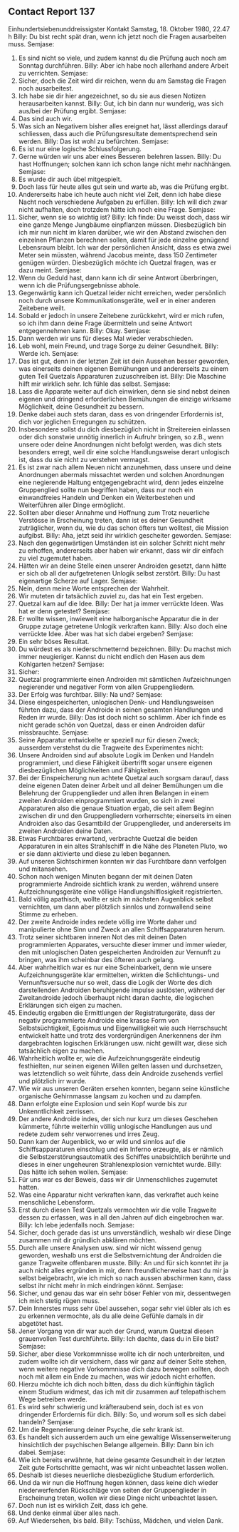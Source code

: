 ## Contact Report 137
Einhundertsiebenunddreissigster Kontakt
Samstag, 18. Oktober 1980, 22.47 h
Billy:
Du bist recht spät dran, wenn ich jetzt noch die Fragen ausarbeiten muss.
Semjase:
1. Es sind nicht so viele, und zudem kannst du die Prüfung auch noch am Sonntag durchführen.
Billy:
Aber ich habe noch allerhand andere Arbeit zu verrichten.
Semjase:
2. Sicher, doch die Zeit wird dir reichen, wenn du am Samstag die Fragen noch ausarbeitest.
3. Ich habe sie dir hier angezeichnet, so du sie aus diesen Notizen herausarbeiten kannst.
Billy:
Gut, ich bin dann nur wunderig, was sich aus/bei der Prüfung ergibt.
Semjase:
4. Das sind auch wir.
5. Was sich an Negativem bisher alles ereignet hat, lässt allerdings darauf schliessen, dass auch die Prüfungsresultate dementsprechend sein werden.
Billy:
Das ist wohl zu befürchten.
Semjase:
6. Es ist nur eine logische Schlussfolgerung.
7. Gerne würden wir uns aber eines Besseren belehren lassen.
Billy:
Du hast Hoffnungen; solchen kann ich schon lange nicht mehr nachhängen.
Semjase:
8. Es wurde dir auch übel mitgespielt.
9. Doch lass für heute alles gut sein und warte ab, was die Prüfung ergibt.
10. Andererseits habe ich heute auch nicht viel Zeit, denn ich habe diese Nacht noch verschiedene Aufgaben zu erfüllen.
Billy:
Ich will dich zwar nicht aufhalten, doch trotzdem hätte ich noch eine Frage.
Semjase:
11. Sicher, wenn sie so wichtig ist?
Billy:
Ich finde: Du weisst doch, dass wir eine ganze Menge Jungbäume einpflanzen müssen. Diesbezüglich bin ich mir nun nicht im klaren darüber, wie wir den Abstand zwischen den einzelnen Pflanzen berechnen sollen, damit für jede einzelne genügend Lebensraum bleibt. Ich war der persönlichen Ansicht, dass es etwa zwei Meter sein müssten, während Jacobus meinte, dass 150 Zentimeter genügen würden. Diesbezüglich möchte ich Quetzal fragen, was er dazu meint.
Semjase:
12. Wenn du Geduld hast, dann kann ich dir seine Antwort überbringen, wenn ich die Prüfungsergebnisse abhole.
13. Gegenwärtig kann ich Quetzal leider nicht erreichen, weder persönlich noch durch unsere Kommunikationsgeräte, weil er in einer anderen Zeitebene weilt.
14. Sobald er jedoch in unsere Zeitebene zurückkehrt, wird er mich rufen, so ich ihm dann deine Frage übermitteln und seine Antwort entgegennehmen kann.
Billy:
Okay.
Semjase:
15. Dann werden wir uns für dieses Mal wieder verabschieden.
16. Leb wohl, mein Freund, und trage Sorge zu deiner Gesundheit.
Billy:
Werde ich.
Semjase:
17. Das ist gut, denn in der letzten Zeit ist dein Aussehen besser geworden, was einerseits deinen eigenen Bemühungen und andererseits zu einem guten Teil Quetzals Apparaturen zuzuschreiben ist.
Billy:
Die Maschine hilft mir wirklich sehr. Ich fühle das selbst.
Semjase:
18. Lass die Apparate weiter auf dich einwirken, denn sie sind nebst deinen eigenen und dringend erforderlichen Bemühungen die einzige wirksame Möglichkeit, deine Gesundheit zu bessern.
19. Denke dabei auch stets daran, dass es von dringender Erfordernis ist, dich vor jeglichen Erregungen zu schützen.
20. Insbesondere sollst du dich diesbezüglich nicht in Streitereien einlassen oder dich sonstwie unnötig innerlich in Aufruhr bringen, so z.B., wenn unsere oder deine Anordnungen nicht befolgt werden, was dich stets besonders erregt, weil dir eine solche Handlungsweise derart unlogisch ist, dass du sie nicht zu verstehen vermagst.
21. Es ist zwar nach allem Neuen nicht anzunehmen, dass unsere und deine Anordnungen abermals missachtet werden und solchen Anordnungen eine negierende Haltung entgegengebracht wird, denn jedes einzelne Gruppenglied sollte nun begriffen haben, dass nur noch ein einwandfreies Handeln und Denken ein Weiterbestehen und Weiterführen aller Dinge ermöglicht.
22. Sollten aber dieser Annahme und Hoffnung zum Trotz neuerliche Verstösse in Erscheinung treten, dann ist es deiner Gesundheit zuträglicher, wenn du, wie du das schon öfters tun wolltest, die Mission aufgibst.
Billy:
Aha, jetzt seid ihr wirklich gescheiter geworden.
Semjase:
23. Nach den gegenwärtigen Umständen ist ein solcher Schritt nicht mehr zu erhoffen, andererseits aber haben wir erkannt, dass wir dir einfach zu viel zugemutet haben.
24. Hätten wir an deine Stelle einen unserer Androiden gesetzt, dann hätte er sich ob all der aufgetretenen Unlogik selbst zerstört.
Billy:
Du hast eigenartige Scherze auf Lager.
Semjase:
25. Nein, denn meine Worte entsprechen der Wahrheit.
26. Wir muteten dir tatsächlich zuviel zu, das hat ein Test ergeben.
27. Quetzal kam auf die Idee.
Billy:
Der hat ja immer verrückte Ideen. Was hat er denn getestet?
Semjase:
28. Er wollte wissen, inwieweit eine halborganische Apparatur die in der Gruppe zutage getretene Unlogik verkraften kann.
Billy:
Also doch eine verrückte Idee. Aber was hat sich dabei ergeben?
Semjase:
29. Ein sehr böses Resultat.
30. Du würdest es als niederschmetternd bezeichnen.
Billy:
Du machst mich immer neugieriger. Kannst du nicht endlich den Hasen aus dem Kohlgarten hetzen?
Semjase:
31. Sicher:
32. Quetzal programmierte einen Androiden mit sämtlichen Aufzeichnungen negierender und negativer Form von allen Gruppengliedern.
33. Der Erfolg was furchtbar.
Billy:
Na und?
Semjase:
34. Diese eingespeicherten, unlogischen Denk- und Handlungsweisen führten dazu, dass der Androide in seinen gesamten Handlungen und Reden irr wurde.
Billy:
Das ist doch nicht so schlimm. Aber ich finde es nicht gerade schön von Quetzal, dass er einen Androiden dafür missbrauchte.
Semjase:
35. Seine Apparatur entwickelte er speziell nur für diesen Zweck; ausserdem verstehst du die Tragweite des Experimentes nicht:
36. Unsere Androiden sind auf absolute Logik im Denken und Handeln programmiert, und diese Fähigkeit übertrifft sogar unsere eigenen diesbezüglichen Möglichkeiten und Fähigkeiten.
37. Bei der Einspeicherung nun achtete Quetzal auch sorgsam darauf, dass deine eigenen Daten deiner Arbeit und all deiner Bemühungen um die Belehrung der Gruppenglieder und allen ihren Belangen in einem zweiten Androiden einprogrammiert wurden, so sich in zwei Apparaturen also die genaue Situation ergab, die seit allem Beginn zwischen dir und den Gruppengliedern vorherrschte; einerseits im einen Androiden also das Gesamtbild der Gruppenglieder, und andererseits im zweiten Androiden deine Daten.
38. Etwas Furchtbares erwartend, verbrachte Quetzal die beiden Apparaturen in ein altes Strahlschiff in die Nähe des Planeten Pluto, wo er sie dann aktivierte und diese zu leben begannen.
39. Auf unseren Sichtschirmen konnten wir das Furchtbare dann verfolgen und mitansehen.
40. Schon nach wenigen Minuten begann der mit deinen Daten programmierte Androide sichtlich krank zu werden, während unsere Aufzeichnungsgeräte eine völlige Handlungshilflosigkeit registrierten.
41. Bald völlig apathisch, wollte er sich im nächsten Augenblick selbst vernichten, um dann aber plötzlich sinnlos und zornwallend seine Stimme zu erheben.
42. Der zweite Androide indes redete völlig irre Worte daher und manipulierte ohne Sinn und Zweck an allen Schiffsapparaturen herum.
43. Trotz seiner sichtbaren inneren Not des mit deinen Daten programmierten Apparates, versuchte dieser immer und immer wieder, den mit unlogischen Daten gespeicherten Androiden zur Vernunft zu bringen, was ihm scheinbar des öfteren auch gelang.
44. Aber wahrheitlich war es nur eine Scheinbarkeit, denn wie unsere Aufzeichnungsgeräte klar ermittelten, wirkten die Schlichtungs- und Vernunftsversuche nur so weit, dass die Logik der Worte des dich darstellenden Androiden beruhigende impulse auslösten, während der Zweitandroide jedoch überhaupt nicht daran dachte, die logischen Erklärungen sich eigen zu machen.
45. Eindeutig ergaben die Ermittlungen der Registraturgeräte, dass der negativ programmierte Androide eine krasse Form von Selbstsüchtigkeit, Egoismus und Eigenwilligkeit wie auch Herrschsucht entwickelt hatte und trotz des vordergründigen Anerkennens der ihm dargebrachten logischen Erklärungen usw. nicht gewillt war, diese sich tatsächlich eigen zu machen.
46. Wahrheitlich wollte er, wie die Aufzeichnungsgeräte eindeutig festhielten, nur seinen eigenen Willen gelten lassen und durchsetzen, was letztendlich so weit führte, dass dein Androide zusehends verfiel und plötzlich irr wurde.
47. Wie wir aus unseren Geräten ersehen konnten, begann seine künstliche organische Gehirnmasse langsam zu kochen und zu dampfen.
48. Dann erfolgte eine Explosion und sein Kopf wurde bis zur Unkenntlichkeit zerrissen.
49. Der andere Androide indes, der sich nur kurz um dieses Geschehen kümmerte, führte weiterhin völlig unlogische Handlungen aus und redete zudem sehr verworrenes und irres Zeug.
50. Dann kam der Augenblick, wo er wild und sinnlos auf die Schiffsapparaturen einschlug und ein Inferno erzeugte, als er nämlich die Selbstzerstörungsautomatik des Schiffes unabsichtlich berührte und dieses in einer ungeheuren Strahlenexplosion vernichtet wurde.
Billy:
Das hätte ich sehen wollen.
Semjase:
51. Für uns war es der Beweis, dass wir dir Unmenschliches zugemutet hatten.
52. Was eine Apparatur nicht verkraften kann, das verkraftet auch keine menschliche Lebensform.
53. Erst durch diesen Test Quetzals vermochten wir die volle Tragweite dessen zu erfassen, was in all den Jahren auf dich eingebrochen war.
Billy:
Ich lebe jedenfalls noch.
Semjase:
54. Sicher, doch gerade das ist uns unverständlich, weshalb wir diese Dinge zusammen mit dir gründlich abklären möchten.
55. Durch alle unsere Analysen usw. sind wir nicht wissend genug geworden, weshalb uns erst die Selbstvernichtung der Androiden die ganze Tragweite offenbaren musste.
Billy:
An und für sich konntet ihr ja auch nicht alles ergründen in mir, denn freundlicherweise hast du mir ja selbst beigebracht, wie ich mich so nach aussen abschirmen kann, dass selbst ihr nicht mehr in mich eindringen könnt.
Semjase:
56. Sicher, und genau das war ein sehr böser Fehler von mir, dessentwegen ich mich stetig rügen muss.
57. Dein Innerstes muss sehr übel aussehen, sogar sehr viel übler als ich es zu erkennen vermochte, als du alle deine Gefühle damals in dir abgetötet hast.
58. Jener Vorgang von dir war auch der Grund, warum Quetzal diesen grauenvollen Test durchführte.
Billy:
Ich dachte, dass du in Eile bist?
Semjase:
59. Sicher, aber diese Vorkommnisse wollte ich dir noch unterbreiten, und zudem wollte ich dir versichern, dass wir ganz auf deiner Seite stehen, wenn weitere negative Vorkommnisse dich dazu bewegen sollten, doch noch mit allem ein Ende zu machen, was wir jedoch nicht erhoffen.
60. Hierzu möchte ich dich noch bitten, dass du dich künftighin täglich einem Studium widmest, das ich mit dir zusammen auf telepathischem Wege betreiben werde.
61. Es wird sehr schwierig und kräfteraubend sein, doch ist es von dringender Erfordernis für dich.
Billy:
So, und worum soll es sich dabei handeln?
Semjase:
62. Um die Regenerierung deiner Psyche, die sehr krank ist.
63. Es handelt sich ausserdem auch um eine gewaltige Wissenserweiterung hinsichtlich der psychischen Belange allgemein.
Billy:
Dann bin ich dabei.
Semjase:
64. Wie ich bereits erwähnte, hat deine gesamte Gesundheit in der letzten Zeit gute Fortschritte gemacht, was wir nicht unbeachtet lassen wollen.
65. Deshalb ist dieses neuerliche diesbezügliche Studium erforderlich.
66. Und da wir nun die Hoffnung hegen können, dass keine dich wieder niederwerfenden Rückschläge von seiten der Gruppenglieder in Erscheinung treten, wollen wir diese Dinge nicht unbeachtet lassen.
67. Doch nun ist es wirklich Zeit, dass ich gehe.
68. Und denke einmal über alles nach.
69. Auf Wiedersehen, bis bald.
Billy:
Tschüss, Mädchen, und vielen Dank.